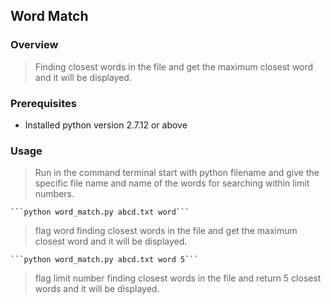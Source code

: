 ## Word Match 

### Overview

> Finding closest words in the file and get the maximum closest word and it will be displayed.

### Prerequisites

- Installed python version 2.7.12 or above 

### Usage 
 
> Run in the command terminal start with python filename and give the specific file name and name of the words for searching within limit numbers. 

	```python word_match.py abcd.txt word```
> flag word finding closest words in the file and get the maximum closest word and it will be displayed.

	```python word_match.py abcd.txt word 5```
> flag limit number finding closest words in the file and return 5 closest words and it will be displayed.










